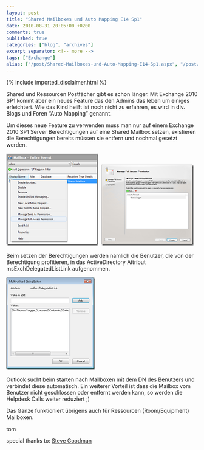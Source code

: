 ```yaml
---
layout: post
title: "Shared Mailboxes und Auto Mapping E14 Sp1"
date: 2010-08-31 20:05:00 +0200
comments: true
published: true
categories: ["blog", "archives"]
excerpt_separator: <!-- more -->
tags: ["Exchange"]
alias: ["/post/Shared-Mailboxes-und-Auto-Mapping-E14-Sp1.aspx", "/post/shared-mailboxes-und-auto-mapping-e14-sp1.aspx"]
---
```

<!-- more -->
{% include imported_disclaimer.html %}
<p>Shared und Ressourcen Postf&auml;cher gibt es schon l&auml;nger. Mit Exchange 2010 SP1 kommt aber ein neues Feature das den Admins das leben um einiges erleichtert. Wie das Kind hei&szlig;t ist noch nicht zu erfahren, es wird in div. Blogs und Foren &ldquo;Auto Mapping&rdquo; genannt.</p>
<p>Um dieses neue Feature zu verwenden muss man nur auf einem Exchange 2010 SP1 Server Berechtigungen auf eine Shared Mailbox setzen, existieren die Berechtigungen bereits m&uuml;ssen sie entfern und nochmal gesetzt werden.</p>
<p><a href="/assets/image_227.png"><img style="background-image: none; border-bottom: 0px; border-left: 0px; padding-left: 0px; padding-right: 0px; display: inline; border-top: 0px; border-right: 0px; padding-top: 0px" title="image" src="/assets/image_thumb_225.png" border="0" alt="image" width="242" height="244" /></a>&nbsp; <a href="/assets/image_232.png"><img style="background-image: none; border-bottom: 0px; border-left: 0px; margin: 0px; padding-left: 0px; padding-right: 0px; display: inline; border-top: 0px; border-right: 0px; padding-top: 0px" title="image" src="/assets/image_thumb_230.png" border="0" alt="image" width="244" height="214" /></a></p>
<p>Beim setzen der Berechtigungen werden n&auml;mlich die Benutzer, die von der Berechtigung profitieren, in das ActiveDirectory Attribut msExchDelegatedListLink aufgenommen.</p>
<p><a href="/assets/image_231.png"><img style="background-image: none; border-bottom: 0px; border-left: 0px; margin: 0px; padding-left: 0px; padding-right: 0px; display: inline; border-top: 0px; border-right: 0px; padding-top: 0px" title="image" src="/assets/image_thumb_229.png" border="0" alt="image" width="234" height="244" /></a></p>
<p>Outlook sucht beim starten nach Mailboxen mit dem DN des Benutzers und verbindet diese automatisch. Ein weiterer Vorteil ist dass die Mailbox vom Benutzer nicht geschlossen oder entfernt werden kann, so werden die Helpdesk Calls weiter reduziert ;)</p>
<p>Das Ganze funktioniert &uuml;brigens auch f&uuml;r Ressourcen (Room/Equipment) Mailboxen.</p>
<p>tom</p>
<p>special thanks to: <a href="http://www.stevieg.org/aboutme/">Steve Goodman</a></p>
